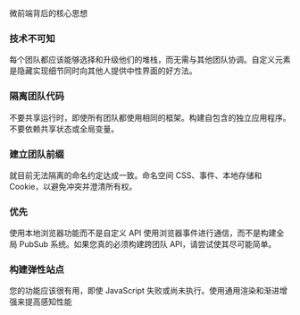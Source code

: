 微前端背后的核心思想

### 技术不可知

每个团队都应该能够选择和升级他们的堆栈，而无需与其他团队协调。自定义元素是隐藏实现细节同时向其他人提供中性界面的好方法。

### 隔离团队代码

不要共享运行时，即使所有团队都使用相同的框架。构建自包含的独立应用程序。不要依赖共享状态或全局变量。

### 建立团队前缀

就目前无法隔离的命名约定达成一致。命名空间 CSS、事件、本地存储和 Cookie，以避免冲突并澄清所有权。

### 优先

使用本地浏览器功能而不是自定义 API 使用浏览器事件进行通信，而不是构建全局 PubSub 系统。如果您真的必须构建跨团队 API，请尝试使其尽可能简单。

### 构建弹性站点

您的功能应该很有用，即使 JavaScript 失败或尚未执行。使用通用渲染和渐进增强来提高感知性能
